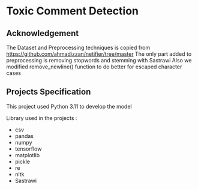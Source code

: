 # Toxic Comment Detection

## Acknowledgement
The Dataset and Preprocessing techniques is copied from https://github.com/ahmadizzan/netifier/tree/master
The only part added to preprocessing is removing stopwords and stemming with Sastrawi
Also we modified remove_newline() function to do better for escaped character cases

## Projects Specification
This project used Python 3.11 to develop the model

Library used in the projects : 
- csv
- pandas
- numpy
- tensorflow
- matplotlib
- pickle
- re
- nltk
- Sastrawi

